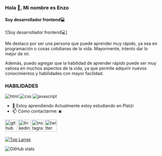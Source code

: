 ### Hola 👋, Mi nombre es Enzo
#### Soy desarrollador frontend💻
![Soy desarrollador frontend💻]

Me destaco por ser una persona que puede aprender muy rápido, ya sea en programación o cosas cotidianas de la vida. Mayormente, intento dar lo mejor de mí. 

Además, puedo agregar que la habilidad de aprender rápido puede ser muy valiosa en muchos aspectos de la vida, ya que permite adquirir nuevos conocimientos y habilidades con mayor facilidad.

### HABILIDADES

![html](https://img.shields.io/badge/HTML-4d7aff?style=for-the-badge&logo=appveyor)
![css](https://img.shields.io/badge/CSS-#4d7aff?style=for-the-badge&logo=appveyor)
![javascript](https://img.shields.io/badge/JAVASCRIPT-ffff4d?style=for-the-badge&logo=appveyor)

- 🌱 Estoy aprendiendo Actualmente estoy estudiando en Platzi 
- 📫 Cómo contactarme: **🡿** 


[<img src='https://cdn.jsdelivr.net/npm/simple-icons@3.0.1/icons/github.svg' alt='github' height='40'>](https://github.com/1Yuk)  [<img src='https://cdn.jsdelivr.net/npm/simple-icons@3.0.1/icons/linkedin.svg' alt='linkedin' height='40'>](https://www.linkedin.com/in/enzo-mansilla-714276257//)  [<img src='https://cdn.jsdelivr.net/npm/simple-icons@3.0.1/icons/instagram.svg' alt='instagram' height='40'>](https://www.instagram.com/enzokxz//)  [<img src='https://cdn.jsdelivr.net/npm/simple-icons@3.0.1/icons/twitter.svg' alt='twitter' height='40'>](https://twitter.com/Yuukh_)  

[![Top Langs](https://github-readme-stats.vercel.app/api/top-langs/?username=1Yuk)](https://github.com/anuraghazra/github-readme-stats)

![GitHub stats](https://github-readme-stats.vercel.app/api?username=1Yuk&show_icons=true)  

